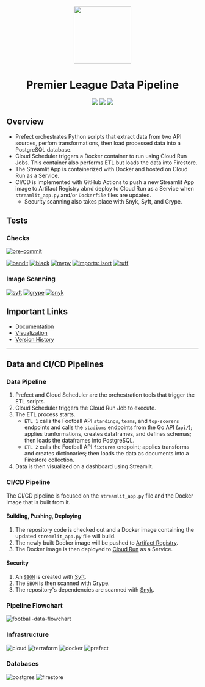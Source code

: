 <p align="center">
<img height="150" width="150" src="https://cdn.simpleicons.org/premierleague/black/lightgray"/>
</p>

<h1 align="center">Premier League Data Pipeline</h1>

<p align="center">
<img src="https://img.shields.io/github/actions/workflow/status/digitalghost-dev/premier-league/ci.yaml?style=flat-square&logo=github&label=CI%2FCD"/>
<img src="https://img.shields.io/badge/Streamlit_App_Version-3.1.0-FF4B4B?style=flat-square&logo=streamlit"/>
<img src="https://img.shields.io/github/repo-size/digitalghost-dev/premier-league?style=flat-square&label=Repo%20Size&color=DEA584">
</p>


## Overview
* Prefect orchestrates Python scripts that extract data from two API sources, perfom transformations, then load processed data into a PostgreSQL database.
* Cloud Scheduler triggers a Docker container to run using Cloud Run Jobs. This container also performs ETL but loads the data into Firestore.
* The Streamlit App is containerized with Docker and hosted on Cloud Run as a Service.
* CI/CD is implemented with GitHub Actions to push a new Streamlit App image to Artifact Registry abnd deploy to Cloud Run as a Service when `streamlit_app.py` and/or `Dockerfile` files are updated.
    * Security scanning also takes place with Snyk, Syft, and Grype.

## Tests

### Checks
[![pre-commit](https://img.shields.io/badge/validation-pre--commit-FAB040?style=flat-square&logo=pre-commit)](https://pre-commit.com)

[![bandit](https://img.shields.io/badge/security-bandit-yellow?style=flat-square)](https://github.com/PyCQA/bandit)
[![black](https://img.shields.io/badge/style-black-black?style=flat-square)](https://github.com/psf/Black)
[![mypy](https://img.shields.io/badge/type_checking%20-mypy-0096c7?style=flat-square)](https://github.com/python/mypy)
[![Imports: isort](https://img.shields.io/badge/sorting-isort-ef8336?style=flat-square)](https://pycqa.github.io/isort/)
[![ruff](https://img.shields.io/badge/linter-ruff-FCC21B?style=flat-square&)](https://github.com/astral-sh/Ruff)

### Image Scanning
[![syft](https://img.shields.io/badge/SBOM-Syft-D939AB?style=flat-square)](https://github.com/anchore/syft)
[![grype](https://img.shields.io/badge/Image_Scanning-Grype-4A8CFF?style=flat-square)](https://github.com/anchore/grype)
[![snyk](https://img.shields.io/badge/Dependency_Security-Snyk-E5E4E2?style=flat-square)](https://snyk.io)


## Important Links

* [Documentation](https://docs.digitalghost.dev/)
* [Visualization](https://premierleague.streamlit.app/)
* [Version History](https://github.com/digitalghost-dev/premier-league/blob/main/CHANGELOG.md)

---

## Data and CI/CD Pipelines
### Data Pipeline
1. Prefect and Cloud Scheduler are the orchestration tools that trigger the ETL scripts.
2. Cloud Scheduler triggers the Cloud Run Job to execute.
3. The ETL process starts.
    * `ETL 1` calls the Football API `standings`, `teams`, and `top-scorers` endpoints and calls the `stadiums` endpoints from the Go API (`api/`); applies tranformations, creates dataframes, and defines schemas; then loads the dataframes into PostgreSQL. 
    * `ETL 2` calls the Football API `fixtures` endpoint; applies transforms and creates dictionaries; then loads the data as documents into a Firestore collection.
4. Data is then visualized on a dashboard using Streamlit.

### CI/CD Pipeline
The CI/CD pipeline is focused on the `streamlit_app.py` file and the Docker image that is built from it.

#### Building, Pushing, Deploying
1. The repository code is checked out and a Docker image containing the updated `streamlit_app.py` file will build.
2. The newly built Docker image will be pushed to [Artifact Registry](https://cloud.google.com/artifact-registry).
3. The Docker image is then deployed to [Cloud Run](https://cloud.google.com/run/docs/overview/what-is-cloud-run) as a Service.

#### Security
1. An [`SBOM`](https://www.linuxfoundation.org/blog/blog/what-is-an-sbom) is created with [Syft](https://github.com/anchore/syft).
2. The `SBOM` is then scanned with [Grype](https://github.com/anchore/grype).
3. The repository's dependencies are scanned with [Snyk](https://github.com/snyk/actions/tree/master/python-3.10).

### Pipeline Flowchart
![football-data-flowchart](https://storage.googleapis.com/pipeline-flowcharts/football-data-pipeline-flowchart.png)

### Infrastructure
![cloud](https://img.shields.io/badge/Cloud-GCP-4285F4?style=flat-square&logo=google-cloud)
![terraform](https://img.shields.io/badge/IaC-Terraform-5C4EE5?style=flat-square&logo=terraform)
![docker](https://img.shields.io/badge/Containers-Docker-2496ED?style=flat-square&logo=docker)
![prefect](https://img.shields.io/badge/Orchestration-Prefect-024DFD?style=flat-square&logo=prefect)

### Databases
![postgres](https://img.shields.io/badge/RDMS-PostgreSQL-336791?style=flat-square&labelColor=white&logo=postgresql)
![firestore](https://img.shields.io/badge/NoSQL-Firestore-FFA611?style=flat-square&logo=firebase)